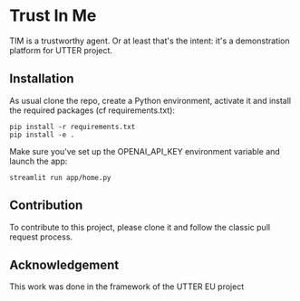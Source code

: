 # Trust In Me

TIM is a trustworthy  agent. Or at least that's the intent: it's a demonstration platform for UTTER project.

## Installation

As usual clone the repo, create a Python environment, activate it and install the required packages (cf requirements.txt):
```
pip install -r requirements.txt
pip install -e .
```

Make sure you've set up the OPENAI_API_KEY environment variable and launch the app:
```
streamlit run app/home.py
```

## Contribution

To contribute to this project, please clone it and follow the classic pull request process.

## Acknowledgement

This work was done in the framework of the UTTER EU project
